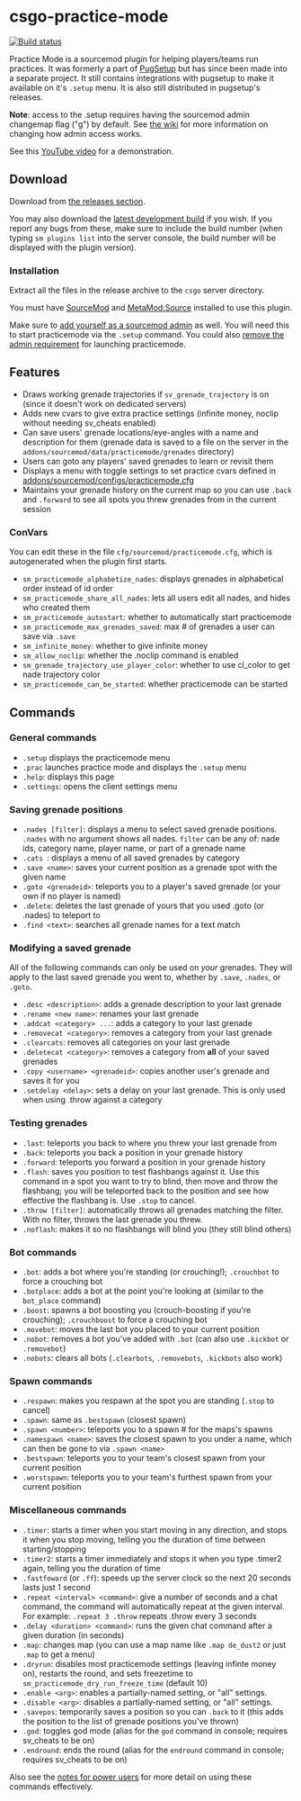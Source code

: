 csgo-practice-mode
===========================

[![Build status](http://ci.splewis.net/job/csgo-practice-mode/badge/icon)](http://ci.splewis.net/job/csgo-practice-mode/)

Practice Mode is a sourcemod plugin for helping players/teams run practices. It was formerly a part of [PugSetup](https://github.com/splewis/csgo-pug-setup) but has since been made into a separate project. It still contains integrations with pugsetup to make it available on it's ``.setup`` menu. It is also still distributed in pugsetup's releases.

**Note**: access to the .setup requires having the sourcemod admin changemap flag ("g") by default. See [the wiki](https://github.com/splewis/csgo-practice-mode/wiki/Command-access) for more information on changing how admin access works.

See this [YouTube video](https://www.youtube.com/watch?v=ua_I30DTggQ) for a demonstration.

## Download

Download from [the releases section](https://github.com/splewis/csgo-practice-mode/releases).

You may also download the [latest development build](http://ci.splewis.net/job/csgo-practice-mode/lastSuccessfulBuild/) if you wish. If you report any bugs from these, make sure to include the build number (when typing ``sm plugins list`` into the server console, the build number will be displayed with the plugin version).

### Installation

Extract all the files in the release archive to the ``csgo`` server directory.

You must have [SourceMod](http://www.sourcemod.net/downloads.php) and [MetaMod:Source](http://www.sourcemm.net/downloads) installed to use this plugin.

Make sure to [add yourself as a sourcemod admin](https://github.com/splewis/csgo-practice-mode/wiki/Command-access#adding-admins-in-sourcemod) as well. You will need this to start practicemode via the ``.setup`` command. You could also [remove the admin requirement](https://github.com/splewis/csgo-practice-mode/wiki/Command-access#launching-practicemode) for launching practicemode.

## Features
- Draws working grenade trajectories if ``sv_grenade_trajectory`` is on (since it doesn't work on dedicated servers)
- Adds new cvars to give extra practice settings (infinite money, noclip without needing sv_cheats enabled)
- Can save users' grenade locations/eye-angles with a name and description for them (grenade data is saved to a file on the server in the ``addons/sourcemod/data/practicemode/grenades`` directory)
- Users can goto any players' saved grenades to learn or revisit them
- Displays a menu with toggle settings to set practice cvars defined in [addons/sourcemod/configs/practicemode.cfg](configs/practicemode.cfg)
- Maintains your grenade history on the current map so you can use ``.back`` and ``.forward`` to see all spots you threw grenades from in the current session


### ConVars
You can edit these in the file ``cfg/sourcemod/practicemode.cfg``, which is autogenerated when the plugin first starts.

- ``sm_practicemode_alphabetize_nades``: displays grenades in alphabetical order instead of id order
- ``sm_practicemode_share_all_nades``: lets all users edit all nades, and hides who created them
- ``sm_practicemode_autostart``: whether to automatically start practicemode
- ``sm_practicemode_max_grenades_saved``: max # of grenades a user can save via ``.save``
- ``sm_infinite_money``: whether to give infinite money
- ``sm_allow_noclip``: whether the .noclip command is enabled
- ``sm_grenade_trajectory_use_player_color``: whether to use cl_color to get nade trajectory color
- ``sm_practicemode_can_be_started``: whether practicemode can be started

## Commands

### General commands

- ``.setup`` displays the practicemode menu
- ``.prac`` launches practice mode and displays the ``.setup`` menu
- ``.help``: displays this page
- ``.settings``: opens the client settings menu

### Saving grenade positions
- ``.nades [filter]``: displays a menu to select saved grenade positions. ``.nades`` with no argument shows all nades. ``filter`` can be any of: nade ids, category name, player name, or part of a grenade name
- ``.cats ``: displays a menu of all saved grenades by category
- ``.save <name>``: saves your current position as a grenade spot with the given name
- ``.goto <grenadeid>``: teleports you to a player's saved grenade (or your own if no player is named)
- ``.delete``: deletes the last grenade of yours that you used .goto (or .nades) to teleport to
- ``.find <text>``: searches all grenade names for a text match

### Modifying a saved grenade
All of the following commands can only be used on _your_ grenades. They will apply to the last saved grenade you went to, whether by ``.save``, ``.nades``, or ``.goto``.
- ``.desc <description>``: adds a grenade description to your last grenade
- ``.rename <new name>``: renames your last grenade
- ``.addcat <category> ...``: adds a category to your last grenade
- ``.removecat <category>``: removes a category from your last grenade
- ``.clearcats``: removes all categories on your last grenade
- ``.deletecat <category>``: removes a category from **all** of your saved grenades
- ``.copy <username> <grenadeid>``: copies another user's grenade and saves it for you
- ``.setdelay <delay>``: sets a delay on your last grenade. This is only used when using .throw against a category

### Testing grenades
- ``.last``: teleports you back to where you threw your last grenade from
- ``.back``: teleports you back a position in your grenade history
- ``.forward``: teleports you forward a position in your grenade history
- ``.flash``:  saves you position to test flashbangs against it. Use this command in a spot you want to try to blind, then move and throw the flashbang; you will be teleported back to the position and see how effective the flashbang is. Use ``.stop`` to cancel.
- ``.throw [filter]``: automatically throws all grenades matching the filter. With no filter, throws the last grenade you threw.
- ``.noflash``: makes it so no flashbangs will blind you (they still blind others)

### Bot commands
- ``.bot``: adds a bot where you're standing (or crouching!); ``.crouchbot`` to force a crouching bot
- ``.botplace``: adds a bot at the point you're looking at (similar to the ``bot_place`` command)
- ``.boost``: spawns a bot boosting you (crouch-boosting if you're crouching); ``.crouchboost`` to force a crouching bot
- ``.movebot``: moves the last bot you placed to your current position
- ``.nobot``: removes a bot you've added with ``.bot`` (can also use ``.kickbot`` or ``.removebot``)
- ``.nobots``: clears all bots (``.clearbots``, ``.removebots``, ``.kickbots`` also work)

### Spawn commands
- ``.respawn``: makes you respawn at the spot you are standing (``.stop`` to cancel)
- ``.spawn``: same as ``.bestspawn`` (closest spawn)
- ``.spawn <number>``: teleports you to a spawn # for the maps's spawns
- ``.namespawn <name>``: saves the closest spawn to you under a name, which can then be gone to via ``.spawn <name>``
- ``.bestspawn``: teleports you to your team's closest spawn from your current position
- ``.worstspawn``: teleports you to your team's furthest spawn from your current position

### Miscellaneous commands
- ``.timer``: starts a timer when you start moving in any direction, and stops it when you stop moving, telling you the duration of time between starting/stopping
- ``.timer2``: starts a timer immediately and stops it when you type .timer2 again, telling you the duration of time
- ``.fastfoward`` (or ``.ff``): speeds up the server clock so the next 20 seconds lasts just 1 second
- ``.repeat <interval> <command>``: give a number of seconds and a chat command, the command will automatically repeat at the given interval. For example: ``.repeat 3 .throw`` repeats .throw every 3 seconds
- ``.delay <duration> <command>``: runs the given chat command after a given duration (in seconds)
- ``.map``: changes map (you can use a map name like ``.map de_dust2`` or just ``.map`` to get a menu)
- ``.dryrun``: disables most practicemode settings (leaving infinte money on), restarts the round, and sets freezetime to ``sm_practicemode_dry_run_freeze_time`` (default 10)
- ``.enable <arg>``: enables a partially-named setting, or "all" settings.
- ``.disable <arg>``: disables a partially-named setting, or "all" settings.
- ``.savepos``: temporarily saves a position so you can ``.back`` to it (this adds the position to the list of grenade positions you've thrown)
- ``.god``: toggles god mode (alias for the ``god`` command in console; requires sv_cheats to be on)
- ``.endround``: ends the round (alias for the ``endround`` command in console; requires sv_cheats to be on)

Also see the [notes for power users](https://github.com/splewis/csgo-practice-mode/wiki/Notes-for-power-users) for more detail on using these commands effectively.
